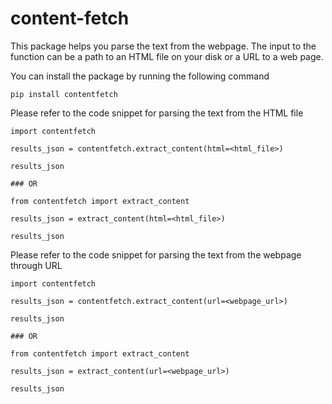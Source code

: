# content-fetch


This package helps you parse the text from the webpage. The input to the function can be a path to an HTML file on your disk or a URL to a web page. 

You can install the package by running the following command

```
pip install contentfetch

```


Please refer to the code snippet for parsing the text from the HTML file

```
import contentfetch

results_json = contentfetch.extract_content(html=<html_file>)

results_json

### OR

from contentfetch import extract_content

results_json = extract_content(html=<html_file>)

results_json

```

Please refer to the code snippet for parsing the text from the webpage through URL

```
import contentfetch

results_json = contentfetch.extract_content(url=<webpage_url>)

results_json

### OR

from contentfetch import extract_content

results_json = extract_content(url=<webpage_url>)

results_json
```

